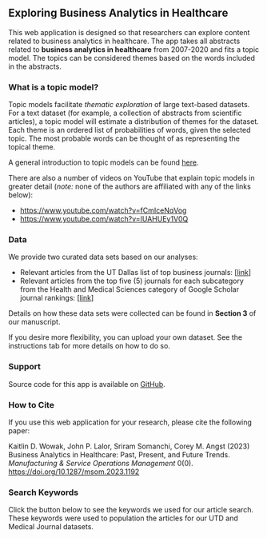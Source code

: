 ## Exploring Business Analytics in Healthcare

This web application is designed so that researchers can explore content related to business analytics in healthcare. 
The app takes all abstracts related to **business analytics in healthcare** from 2007-2020 and fits a topic model.
The topics can be considered themes based on the words included in the abstracts.

### What is a topic model?

Topic models facilitate *thematic exploration* of large text-based datasets.
For a text dataset (for example, a collection of abstracts from scientific articles), a topic model will estimate a distribution of themes for the dataset.
Each theme is an ordered list of probabilities of words, given the selected topic.
The most probable words can be thought of as representing the topical theme.

A general introduction to topic models can be found <a href="https://dl.acm.org/doi/10.1145/2133806.2133826">here</a>.

There are also a number of videos on YouTube that explain topic models in greater detail (*note:* none of the authors are affiliated with any of the links below):

- https://www.youtube.com/watch?v=fCmIceNqVog 
- https://www.youtube.com/watch?v=IUAHUEy1V0Q

### Data

We provide two curated data sets based on our analyses:

- Relevant articles from the UT Dallas list of top business journals: [[link](https://jsom.utdallas.edu/the-utd-top-100-business-school-research-rankings/)]
- Relevant articles from the top five (5) journals for each subcategory from the Health and Medical Sciences category of Google Scholar journal rankings: [[link](https://scholar.google.com/citations?view_op=top_venues&hl=en&vq=med)]

Details on how these data sets were collected can be found in **Section 3** of our manuscript.

If you desire more flexibility, you can upload your own dataset.
See the instructions tab for more details on how to do so.

### Support

Source code for this app is available on <a href="https://github.com/nd-ball/msom-bah" target="_blank">GitHub</a>.

### How to Cite 

If you use this web application for your research, please cite the following paper:

Kaitlin D. Wowak, John P. Lalor, Sriram Somanchi, Corey M. Angst (2023) Business Analytics in Healthcare: Past, Present, and Future Trends. *Manufacturing & Service Operations Management* 0(0).
https://doi.org/10.1287/msom.2023.1192


### Search Keywords

Click the button below to see the keywords we used for our article search.
These keywords were used to population the articles for our UTD and Medical Journal datasets.
